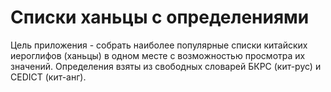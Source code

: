 
# Списки ханьцы с определениями

Цель приложения - собрать наиболее популярные списки китайских иероглифов (ханьцы) в одном месте с возможностью просмотра их значений.
Определения взяты из свободных словарей БКРС (кит-рус) и CEDICT (кит-анг).
